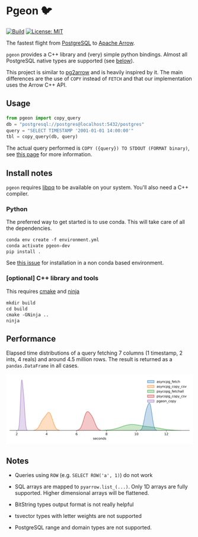 # Pgeon 🐦

[![Build](https://github.com/0x0L/pgeon/actions/workflows/build.yml/badge.svg)](https://github.com/0x0L/pgeon/actions/workflows/build.yml)
[![License: MIT](https://img.shields.io/badge/License-MIT-yellow.svg)](https://github.com/0x0L/pgeon/blob/main/LICENSE)

The fastest flight from [PostgreSQL](https://www.postgresql.org/) to [Apache Arrow](https://arrow.apache.org/).

`pgeon` provides a C++ library and (very) simple python bindings. Almost all
PostgreSQL native types are supported (see [below](#notes)).

This project is similar to [pg2arrow](https://github.com/heterodb/pg2arrow) and is heavily inspired by it. The main differences are the use of `COPY` instead of `FETCH` and that our implementation uses the Arrow C++ API.

## Usage

```python
from pgeon import copy_query
db = "postgresql://postgres@localhost:5432/postgres"
query = "SELECT TIMESTAMP '2001-01-01 14:00:00'"
tbl = copy_query(db, query)
```

The actual query performed is `COPY ({query}) TO STDOUT (FORMAT binary)`, see [this page](https://www.postgresql.org/docs/current/sql-copy.html) for more information.

## Install notes

`pgeon` requires [libpq](https://www.postgresql.org/docs/current/libpq.html) to be available on your system. You'll also need a C++ compiler.

### Python

The preferred way to get started is to use conda. This will take care of all the dependencies.

```shell
conda env create -f environment.yml
conda activate pgeon-dev
pip install .
```

See [this issue](https://github.com/0x0L/pgeon/issues/8) for installation in a non conda based environment.

### [optional] C++ library and tools

This requires [cmake](https://cmake.org/) and [ninja](https://ninja-build.org/)

```shell
mkdir build
cd build
cmake -GNinja ..
ninja
```

## Performance

Elapsed time distributions of a query fetching 7 columns (1 timestamp, 2 ints, 4 reals) and around 4.5 million rows. The result is returned as a `pandas.DataFrame` in all cases.

![](benchmarks/minute_bars.svg)

## Notes

- Queries using `ROW` (e.g. `SELECT ROW('a', 1)`) do not work

- SQL arrays are mapped to `pyarrow.list_(...)`. Only 1D arrays are fully supported. Higher dimensional arrays will be flattened.

- BitString types output format is not really helpful

- tsvector types with letter weights are not supported

- PostgreSQL range and domain types are not supported.


